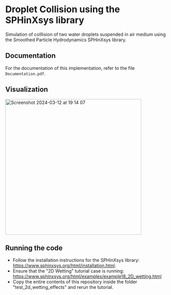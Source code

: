 # Droplet Collision using the SPHinXsys library

Simulation of colllision of two water droplets suspended in air medium using the Smoothed Particle Hydrodynamics SPHinXsys library.

## Documentation

For the documentation of this implementation, refer to the file `Documentation.pdf`.

## Visualization

<img width="426" alt="Screenshot 2024-03-12 at 19 14 07" src="https://github.com/TusharKapur/Droplet-Collision-SPH/assets/107989848/67a3e10b-03bc-4aaf-81a5-bb4d636ae85c">

## Running the code

- Follow the installation instructions for the SPHinXsys library: https://www.sphinxsys.org/html/installation.html.
- Ensure that the "2D Wetting" tutorial case is running: https://www.sphinxsys.org/html/examples/example18_2D_wetting.html
- Copy the entire contents of this repository inside the folder "test_2d_wetting_effects" and rerun the tutorial.
